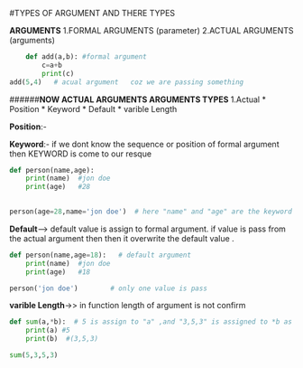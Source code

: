 #TYPES OF ARGUMENT AND THERE TYPES 

**ARGUMENTS**
1.FORMAL ARGUMENTS (parameter)
2.ACTUAL ARGUMENTS (arguments)  
``` python
    def add(a,b): #formal argument
        c=a+b
        print(c) 
add(5,4)   # acual argument   coz we are passing something
```
######**NOW ACTUAL ARGUMENTS ARGUMENTS TYPES**
1.Actual
    * Position
    * Keyword
    * Default
    * varible Length


**Position**:- 


**Keyword**:- if we dont know the sequence or position of formal argument then KEYWORD is come to our resque 
``` python 
def person(name,age):
    print(name)  #jon doe
    print(age)   #28
  

person(age=28,name='jon doe')  # here "name" and "age" are the keyword (same as formal arguments(parameter) ) , they are specify at the time of passing the value , 
```
**Default**--> default value is assign to formal argument. if value is pass from the actual argument then then it overwrite the default value .
```python 
def person(name,age=18):   # default argument
    print(name)  #jon doe
    print(age)   #18

person('jon doe')        # only one value is pass
``` 


**varible Length**->> in function length of argument is not confirm
```python
def sum(a,*b):  # 5 is assign to "a" ,and "3,5,3" is assigned to *b as tuple
    print(a) #5
    print(b)  #(3,5,3)

sum(5,3,5,3)
```

